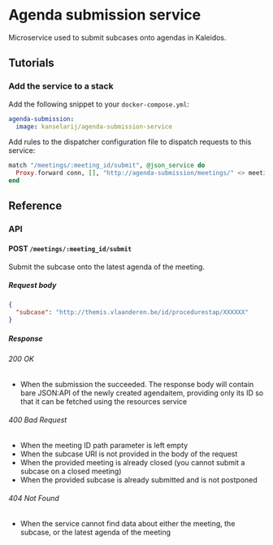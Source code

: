 # Agenda submission service

Microservice used to submit subcases onto agendas in Kaleidos.

## Tutorials

### Add the service to a stack

Add the following snippet to your `docker-compose.yml`:

``` yaml
agenda-submission:
  image: kanselarij/agenda-submission-service
```

Add rules to the dispatcher configuration file to dispatch requests to this service:

``` elixir
match "/meetings/:meeting_id/submit", @json_service do
  Proxy.forward conn, [], "http://agenda-submission/meetings/" <> meeting_id <> "/submit"
end
```

## Reference

### API

#### POST `/meetings/:meeting_id/submit`

Submit the subcase onto the latest agenda of the meeting.

##### Request body

``` json
{
  "subcase": "http://themis.vlaanderen.be/id/procedurestap/XXXXXX"
}
```

##### Response

###### 200 OK

- When the submission the succeeded. The response body will contain bare JSON:API of the newly created agendaitem, providing only its ID so that it can be fetched using the resources service

###### 400 Bad Request

- When the meeting ID path parameter is left empty
- When the subcase URI is not provided in the body of the request
- When the provided meeting is already closed (you cannot submit a subcase on a closed meeting)
- When the provided subcase is already submitted and is not postponed

###### 404 Not Found

- When the service cannot find data about either the meeting, the subcase, or the latest agenda of the meeting
